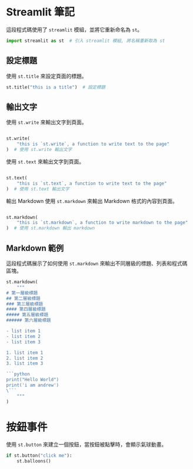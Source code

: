 # Streamlit 筆記

這段程式碼使用了 `streamlit` 模組，並將它重新命名為 `st`。

```python
import streamlit as st  # 引入 streamlit 模組, 將名稱重新取為 st
```
## 設定標題
使用 `st.title` 來設定頁面的標題。
```python
st.title("this is a title")  # 設定標題
```
## 輸出文字
使用 `st.write` 來輸出文字到頁面。

```python

st.write(
    "this is `st.write`, a function to write text to the page"
)  # 使用 st.write 輸出文字

```
使用 `st.text` 來輸出文字到頁面。

```python

st.text(
    "this is `st.text`, a function to write text to the page"
)  # 使用 st.text 輸出文字

```
輸出 Markdown
使用 `st.markdown` 來輸出 Markdown 格式的內容到頁面。

```python

st.markdown(
    "this is `st.markdown`, a function to write markdown to the page"
)  # 使用 st.markdown 輸出 markdown

```
## Markdown 範例
這段程式碼展示了如何使用 `st.markdown` 來輸出不同層級的標題、列表和程式碼區塊。

```python
st.markdown(
    """
# 第一層級標題
## 第二層級標題
### 第三層級標題
#### 第四層級標題
##### 第五層級標題
###### 第六層級標題

- list item 1
- list item 2
- list item 3

1. list item 1
2. list item 2
3. list item 3

```python
print("Hello World")
print('i am andrew')
\```
    """
)

```
# 按鈕事件
使用 `st.button` 來建立一個按鈕，當按鈕被點擊時，會顯示氣球動畫。

```python
if st.button("click me"):
    st.balloons()

```